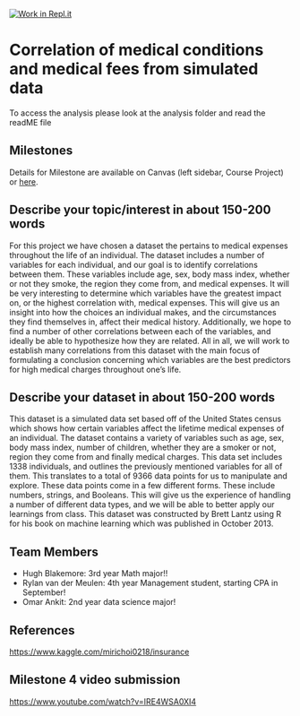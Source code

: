 [![Work in Repl.it](https://classroom.github.com/assets/work-in-replit-14baed9a392b3a25080506f3b7b6d57f295ec2978f6f33ec97e36a161684cbe9.svg)](https://classroom.github.com/online_ide?assignment_repo_id=361594&assignment_repo_type=GroupAssignmentRepo)
# Correlation of medical conditions and medical fees from simulated data
To access the analysis please look at the analysis folder and read the readME file

## Milestones

Details for Milestone are available on Canvas (left sidebar, Course Project) or [here](https://firas.moosvi.com/courses/data301/project/milestone01.html).

## Describe your topic/interest in about 150-200 words

For this project we have chosen a dataset the pertains to medical expenses throughout the life of an individual. The dataset includes a number of variables for each individual, and our goal is to identify correlations between them. These variables include age, sex, body mass index, whether or not they smoke, the region they come from, and medical expenses. It will be very interesting to determine which variables have the greatest impact on, or the highest correlation with, medical expenses. This will give us an insight into how the choices an individual makes, and the circumstances they find themselves in, affect their medical history. Additionally, we hope to find a number of other correlations between each of the variables, and ideally be able to hypothesize how they are related. All in all, we will work to establish many correlations from this dataset with the main focus of formulating a conclusion concerning which variables are the best predictors for high medical charges throughout one’s life. 

## Describe your dataset in about 150-200 words
This dataset is a simulated data set based off of the United States census which shows how certain variables affect the lifetime medical expenses of an individual. The dataset contains a variety of variables such as age, sex, body mass index, number of children, whether they are a smoker or not, region they come from and finally medical charges. This data set includes 1338 individuals, and outlines the previously mentioned variables for all of them. This translates to a total of 9366 data points for us to manipulate and explore. These data points come in a few different forms. These include numbers, strings, and Booleans. This will give us the experience of handling a number of different data types, and we will be able to better apply our learnings from class. This dataset was constructed by Brett Lantz using R for his book on machine learning which was published in October 2013.

## Team Members

- Hugh Blakemore: 3rd year Math major!!
- Rylan van der Meulen: 4th year Management student, starting CPA in September!
- Omar Ankit: 2nd year data science major!

## References

https://www.kaggle.com/mirichoi0218/insurance

## Milestone 4 video submission

https://www.youtube.com/watch?v=IRE4WSA0XI4

